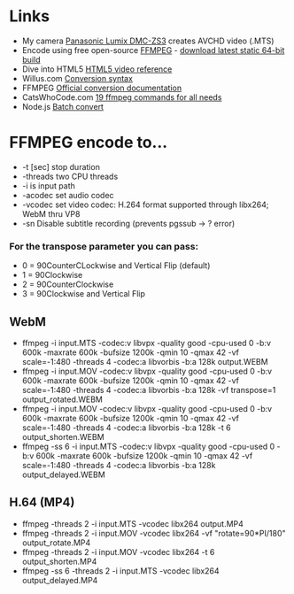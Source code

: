# Links
* My camera [Panasonic Lumix DMC-ZS3](https://panasonic.ca/english/audiovideo/camerascamcorders/digitalstill/high_zoom_specs.asp) creates AVCHD video (.MTS)
* Encode using free open-source [FFMPEG](http://www.ffmpeg.org) - [download latest static 64-bit build](http://ffmpeg.zeranoe.com/builds/)
* Dive into HTML5 [HTML5 video reference](http://diveintohtml5.info/video.html)
* Willus.com [Conversion syntax](http://www.willus.com/author/streaming2.shtml)
* FFMPEG [Official conversion documentation](http://ffmpeg.org/ffmpeg.html#SEC11)
* CatsWhoCode.com [19 ffmpeg commands for all needs](http://www.catswhocode.com/blog/19-ffmpeg-commands-for-all-needs)
* Node.js [Batch convert](https://github.com/xonecas/ffmpeg-node)

# FFMPEG encode to...
* -t [sec] stop duration
* -threads two CPU threads
* -i is input path
* -acodec set audio codec
* -vcodec set video codec: H.264 format supported through libx264; WebM thru VP8
* -sn Disable subtitle recording (prevents pgssub -> ? error)

### For the transpose parameter you can pass:
* 0 = 90CounterCLockwise and Vertical Flip (default)
* 1 = 90Clockwise
* 2 = 90CounterClockwise
* 3 = 90Clockwise and Vertical Flip

## WebM
* ffmpeg -i input.MTS -codec:v libvpx -quality good -cpu-used 0 -b:v 600k -maxrate 600k -bufsize 1200k -qmin 10 -qmax 42 -vf scale=-1:480 -threads 4 -codec:a libvorbis -b:a 128k output.WEBM
* ffmpeg -i input.MOV -codec:v libvpx -quality good -cpu-used 0 -b:v 600k -maxrate 600k -bufsize 1200k -qmin 10 -qmax 42 -vf scale=-1:480 -threads 4 -codec:a libvorbis -b:a 128k -vf transpose=1 output_rotated.WEBM
* ffmpeg -i input.MOV -codec:v libvpx -quality good -cpu-used 0 -b:v 600k -maxrate 600k -bufsize 1200k -qmin 10 -qmax 42 -vf scale=-1:480 -threads 4 -codec:a libvorbis -b:a 128k -t 6 output_shorten.WEBM
* ffmpeg -ss 6 -i input.MTS -codec:v libvpx -quality good -cpu-used 0 -b:v 600k -maxrate 600k -bufsize 1200k -qmin 10 -qmax 42 -vf scale=-1:480 -threads 4 -codec:a libvorbis -b:a 128k output_delayed.WEBM

## H.64 (MP4)
* ffmpeg -threads 2 -i input.MTS -vcodec libx264 output.MP4
* ffmpeg -threads 2 -i input.MOV -vcodec libx264 -vf "rotate=90*PI/180" output_rotate.MP4
* ffmpeg -threads 2 -i input.MOV -vcodec libx264 -t 6 output_shorten.MP4
* ffmpeg -ss 6 -threads 2 -i input.MTS -vcodec libx264 output_delayed.MP4
